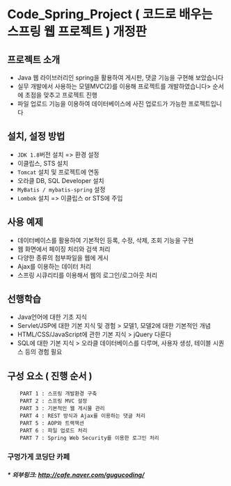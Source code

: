 # Code_Spring_Project ( 코드로 배우는 스프링 웹 프로젝트 ) 개정판

## 프로젝트 소개
* Java 웹 라이브러리인 spring을 활용하여 게시판, 댓글 기능을 구현해 보았습니다
* 실무 개발에서 사용하는 모델MVC(2)를 이용해 프로젝트를 개발하였습니다> 순서에 초점을 맞추고 프로젝트 진행
* 파일 업로드 기능을 이용하여 데이터베이스에 사진 업로드가 가능한 프로젝트입니다

## 설치, 설정 방법
* ```JDK 1.8```버전 설치 => 환경 설정
* 이클립스, STS 설치
* ```Tomcat``` 설치 및 프로젝트에 연동
* 오라클 DB, SQL Developer 설치
* ```MyBatis / mybatis-spring``` 설정
* ```Lombok``` 설치 => 이클립스 or STS에 주입

## 사용 예제
* 데이터베이스를 활용하여 기본적인 등록, 수정, 삭제, 조회 기능을 구현
* 웹 화면에서 페이징 처리와 검색 처리
* 다양한 종류의 첨부파일을 웹에 게시
* Ajax를 이용하는 데이터 처리
* 스프링 시큐리티를 이용해서 웹의 로그인/로그아웃 처리

## 선행학습
* Java언어에 대한 기초 지식
* Servlet/JSP에 대한 기본 지식 및 경험 > 모델1, 모델2에 대한 기본적인 개념
* HTML/CSS/JavaScript에 관한 기본 지식 > jQuery 다룬다
* SQL에 대한 기본 지식 > 오라클 데이터베이스를 다루며, 사용자 생성, 테이블 시퀀스 등의 경험 필요

## 구성 요소 ( 진행 순서 )
```
    PART 1 : 스프링 개발환경 구축
    PART 2 : 스프링 MVC 설정
    PART 3 : 기본적인 웹 게시물 관리
    PART 4 : REST 방식과 Ajax를 이용하는 댓글 처리
    PART 5 : AOP와 트랙잭션
    PART 6 : 파일 업로드 처리
    PART 7 : Spring Web Security를 이용한 로그인 처리
```

### 구멍가게 코딩단 카페
##### * 외부링크: <http://cafe.naver.com/gugucoding/>
